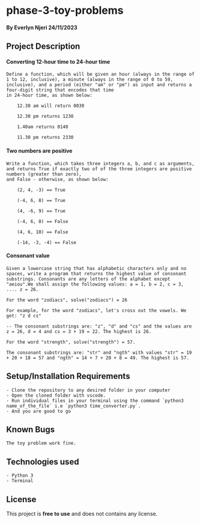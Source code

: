 # phase-3-toy-problems

#### **By Everlyn Njeri 24/11/2023**
## Project Description
#### Converting 12-hour time to 24-hour time
    Define a function, which will be given an hour (always in the range of 1 to 12, inclusive), a minute (always in the range of 0 to 59, inclusive), and a period (either "am" or "pm") as input and returns a four-digit string that encodes that time 
    in 24-hour time, as shown below: 

        12.30 am will return 0030 

        12.30 pm returns 1230

        1.40am returns 0140

        11.30 pm returns 2330

#### Two numbers are positive 
    Write a function, which takes three integers a, b, and c as arguments, 
    and returns True if exactly two of of the three integers are positive numbers (greater than zero), 
    and False - otherwise, as shown below: 

        (2, 4, -3) == True

        (-4, 6, 8) == True

        (4, -6, 9) == True

        (-4, 6, 0) == False

        (4, 6, 10) == False

        (-14, -3, -4) == False

#### Consonant value
    Given a lowercase string that has alphabetic characters only and no spaces, write a program that returns the highest value of consonant substrings. Consonants are any letters of the alphabet except "aeiou".We shall assign the following values: a = 1, b = 2, c = 3, .... z = 26.

    For the word "zodiacs", solve("zodiacs") = 26

    For example, for the word "zodiacs", let's cross out the vowels. We get: "z d cs"

    -- The consonant substrings are: "z", "d" and "cs" and the values are z = 26, d = 4 and cs = 3 + 19 = 22. The highest is 26.

    For the word "strength", solve("strength") = 57.

    The consonant substrings are: "str" and "ngth" with values "str" = 19 + 20 + 18 = 57 and "ngth" = 14 + 7 + 20 + 8 = 49. The highest is 57.


## Setup/Installation Requirements
    - Clone the repository to any desired folder in your computer
    - Open the cloned folder with vscode.
    - Run individual files in your terminal using the command `python3 name_of_the_file` i.e `python3 time_converter.py`.
    - And you are good to go
   

## Known Bugs
    The toy problem work fine.

## Technologies used
    - Python 3
    - Terminal
## License
   This project is **free to use** and does not contains any license.

